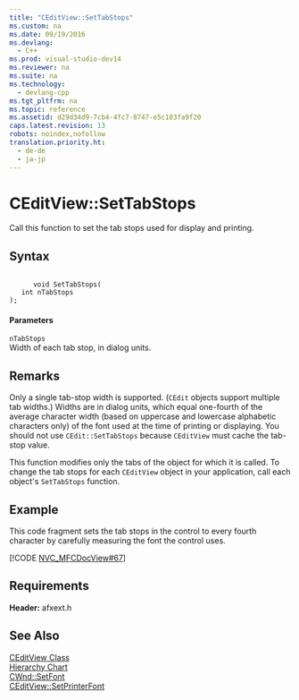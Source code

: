 ```yaml
---
title: "CEditView::SetTabStops"
ms.custom: na
ms.date: 09/19/2016
ms.devlang: 
  - C++
ms.prod: visual-studio-dev14
ms.reviewer: na
ms.suite: na
ms.technology: 
  - devlang-cpp
ms.tgt_pltfrm: na
ms.topic: reference
ms.assetid: d29d34d9-7cb4-4fc7-8747-e5c183fa9f20
caps.latest.revision: 13
robots: noindex,nofollow
translation.priority.ht: 
  - de-de
  - ja-jp
---
```

# CEditView::SetTabStops
Call this function to set the tab stops used for display and printing.  
  
## Syntax  
  
```  
  
      void SetTabStops(  
   int nTabStops   
);  
```  
  
#### Parameters  
 `nTabStops`  
 Width of each tab stop, in dialog units.  
  
## Remarks  
 Only a single tab-stop width is supported. (`CEdit` objects support multiple tab widths.) Widths are in dialog units, which equal one-fourth of the average character width (based on uppercase and lowercase alphabetic characters only) of the font used at the time of printing or displaying. You should not use `CEdit::SetTabStops` because `CEditView` must cache the tab-stop value.  
  
 This function modifies only the tabs of the object for which it is called. To change the tab stops for each `CEditView` object in your application, call each object's `SetTabStops` function.  
  
## Example  
 This code fragment sets the tab stops in the control to every fourth character by carefully measuring the font the control uses.  
  
 [!CODE [NVC_MFCDocView#67](../CodeSnippet/VS_Snippets_Cpp/NVC_MFCDocView#67)]  
  
## Requirements  
 **Header:** afxext.h  
  
## See Also  
 [CEditView Class](../vs140/CEditView-Class.md)   
 [Hierarchy Chart](../vs140/Hierarchy-Chart.md)   
 [CWnd::SetFont](../vs140/CWnd--SetFont.md)   
 [CEditView::SetPrinterFont](../vs140/CEditView--SetPrinterFont.md)